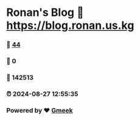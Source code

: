 # Ronan's Blog :link: https://blog.ronan.us.kg 
### :page_facing_up: [44](https://blog.ronan.us.kg/tag.html) 
### :speech_balloon: 0 
### :hibiscus: 142513 
### :alarm_clock: 2024-08-27 12:55:35 
### Powered by :heart: [Gmeek](https://github.com/Meekdai/Gmeek)
